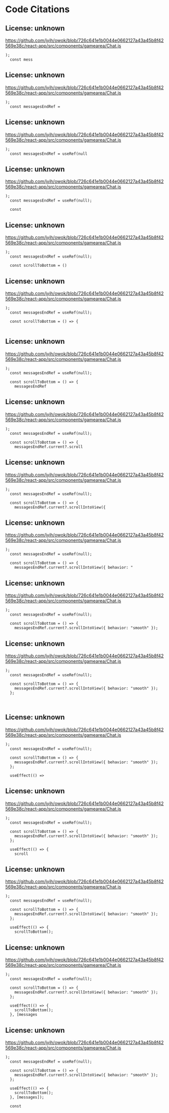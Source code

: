 # Code Citations

## License: unknown
https://github.com/jyih/owok/blob/726c641e1b0044e0662127a43a45b8f42569e38c/react-app/src/components/gamearea/Chat.js

```
);
  const mess
```


## License: unknown
https://github.com/jyih/owok/blob/726c641e1b0044e0662127a43a45b8f42569e38c/react-app/src/components/gamearea/Chat.js

```
);
  const messagesEndRef =
```


## License: unknown
https://github.com/jyih/owok/blob/726c641e1b0044e0662127a43a45b8f42569e38c/react-app/src/components/gamearea/Chat.js

```
);
  const messagesEndRef = useRef(null
```


## License: unknown
https://github.com/jyih/owok/blob/726c641e1b0044e0662127a43a45b8f42569e38c/react-app/src/components/gamearea/Chat.js

```
);
  const messagesEndRef = useRef(null);

  const
```


## License: unknown
https://github.com/jyih/owok/blob/726c641e1b0044e0662127a43a45b8f42569e38c/react-app/src/components/gamearea/Chat.js

```
);
  const messagesEndRef = useRef(null);

  const scrollToBottom = ()
```


## License: unknown
https://github.com/jyih/owok/blob/726c641e1b0044e0662127a43a45b8f42569e38c/react-app/src/components/gamearea/Chat.js

```
);
  const messagesEndRef = useRef(null);

  const scrollToBottom = () => {
    
```


## License: unknown
https://github.com/jyih/owok/blob/726c641e1b0044e0662127a43a45b8f42569e38c/react-app/src/components/gamearea/Chat.js

```
);
  const messagesEndRef = useRef(null);

  const scrollToBottom = () => {
    messagesEndRef
```


## License: unknown
https://github.com/jyih/owok/blob/726c641e1b0044e0662127a43a45b8f42569e38c/react-app/src/components/gamearea/Chat.js

```
);
  const messagesEndRef = useRef(null);

  const scrollToBottom = () => {
    messagesEndRef.current?.scroll
```


## License: unknown
https://github.com/jyih/owok/blob/726c641e1b0044e0662127a43a45b8f42569e38c/react-app/src/components/gamearea/Chat.js

```
);
  const messagesEndRef = useRef(null);

  const scrollToBottom = () => {
    messagesEndRef.current?.scrollIntoView({
```


## License: unknown
https://github.com/jyih/owok/blob/726c641e1b0044e0662127a43a45b8f42569e38c/react-app/src/components/gamearea/Chat.js

```
);
  const messagesEndRef = useRef(null);

  const scrollToBottom = () => {
    messagesEndRef.current?.scrollIntoView({ behavior: "
```


## License: unknown
https://github.com/jyih/owok/blob/726c641e1b0044e0662127a43a45b8f42569e38c/react-app/src/components/gamearea/Chat.js

```
);
  const messagesEndRef = useRef(null);

  const scrollToBottom = () => {
    messagesEndRef.current?.scrollIntoView({ behavior: "smooth" });
```


## License: unknown
https://github.com/jyih/owok/blob/726c641e1b0044e0662127a43a45b8f42569e38c/react-app/src/components/gamearea/Chat.js

```
);
  const messagesEndRef = useRef(null);

  const scrollToBottom = () => {
    messagesEndRef.current?.scrollIntoView({ behavior: "smooth" });
  };

  
```


## License: unknown
https://github.com/jyih/owok/blob/726c641e1b0044e0662127a43a45b8f42569e38c/react-app/src/components/gamearea/Chat.js

```
);
  const messagesEndRef = useRef(null);

  const scrollToBottom = () => {
    messagesEndRef.current?.scrollIntoView({ behavior: "smooth" });
  };

  useEffect(() =>
```


## License: unknown
https://github.com/jyih/owok/blob/726c641e1b0044e0662127a43a45b8f42569e38c/react-app/src/components/gamearea/Chat.js

```
);
  const messagesEndRef = useRef(null);

  const scrollToBottom = () => {
    messagesEndRef.current?.scrollIntoView({ behavior: "smooth" });
  };

  useEffect(() => {
    scroll
```


## License: unknown
https://github.com/jyih/owok/blob/726c641e1b0044e0662127a43a45b8f42569e38c/react-app/src/components/gamearea/Chat.js

```
);
  const messagesEndRef = useRef(null);

  const scrollToBottom = () => {
    messagesEndRef.current?.scrollIntoView({ behavior: "smooth" });
  };

  useEffect(() => {
    scrollToBottom();
```


## License: unknown
https://github.com/jyih/owok/blob/726c641e1b0044e0662127a43a45b8f42569e38c/react-app/src/components/gamearea/Chat.js

```
);
  const messagesEndRef = useRef(null);

  const scrollToBottom = () => {
    messagesEndRef.current?.scrollIntoView({ behavior: "smooth" });
  };

  useEffect(() => {
    scrollToBottom();
  }, [messages
```


## License: unknown
https://github.com/jyih/owok/blob/726c641e1b0044e0662127a43a45b8f42569e38c/react-app/src/components/gamearea/Chat.js

```
);
  const messagesEndRef = useRef(null);

  const scrollToBottom = () => {
    messagesEndRef.current?.scrollIntoView({ behavior: "smooth" });
  };

  useEffect(() => {
    scrollToBottom();
  }, [messages]);

  const
```

